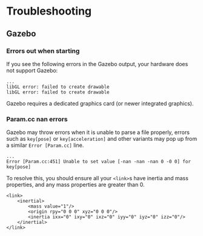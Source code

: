# Troubleshooting

## Gazebo

### Errors out when starting

If you see the following errors in the Gazebo output, your hardware does not support Gazebo:
```
...
libGL error: failed to create drawable
libGL error: failed to create drawable
```

Gazebo requires a dedicated graphics card (or newer integrated graphics).

### Param.cc nan errors
Gazebo may throw errors when it is unable to parse a file properly, errors such as `key[pose]` or `key[acceleration]` and other variants may pop up from a similar `Error [Param.cc]` line.
```
...
Error [Param.cc:451] Unable to set value [-nan -nan -nan 0 -0 0] for key[pose]
```

To resolve this, you should ensure all your `<link>`s have inertia and mass properties, and any mass properties are greater than 0.
```
<link>
    <inertial>
        <mass value="1"/>
        <origin rpy="0 0 0" xyz="0 0 0"/>
        <inertia ixx="0" ixy="0" ixz="0" iyy="0" iyz="0" izz="0"/>
    </inertial>
</link>
```
